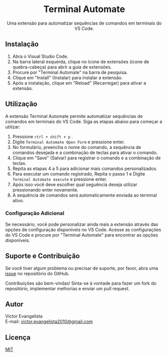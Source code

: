 <h1 align="center">Terminal Automate</h1>

<p align="center">
  Uma extensão para automatizar sequências de comandos em terminais do VS Code.
</p>

## Instalação

1. Abra o Visual Studio Code.
2. Na barra lateral esquerda, clique no ícone de extensões (ícone de quebra-cabeça) para abrir a guia de extensões.
3. Procure por "Terminal Automate" na barra de pesquisa.
4. Clique em "Install" (Instalar) para instalar a extensão.
5. Após a instalação, clique em "Reload" (Recarregar) para ativar a extensão.

## Utilização

A extensão Terminal Automate permite automatizar sequências de comandos em terminais do VS Code. Siga as etapas abaixo para começar a utilizar:

1. Pressione `ctrl + shift + p` .
2. Digite `Terminal Automate Open Form` e pressione enter.
4. No formulário, preencha o nome do comando, a sequência de comandos desejada e a combinação de teclas para ativar o comando.
5. Clique em "Save" (Salvar) para registrar o comando e a combinação de teclas.
6. Repita as etapas 4 a 5 para adicionar mais comandos personalizados.
7. Para executar um comando registrado, Repita o passo 1 e Digite `Terminal Automate execute` e pressione enter.
8. Após isso você deve escolher qual seguência deseja utilizar pressionando enter novamente.
9. A sequência de comandos será automaticamente enviada ao terminal ativo.

### Configuração Adicional

Se necessário, você pode personalizar ainda mais a extensão através das opções de configuração disponíveis no VS Code. Acesse as configurações do VS Code e procure por "Terminal Automate" para encontrar as opções disponíveis.

## Suporte e Contribuição

Se você tiver algum problema ou precisar de suporte, por favor, abra uma [issue](https://github.com/victorcesae/terminal-automate/issues) no repositório do GitHub.

Contribuições são bem-vindas! Sinta-se à vontade para fazer um fork do repositório, implementar melhorias e enviar um pull request.

## Autor

Victor Evangelista<br>
E-mail: victor.evangelista2010@gmail.com<br>

## Licença

[MIT](LICENSE)
